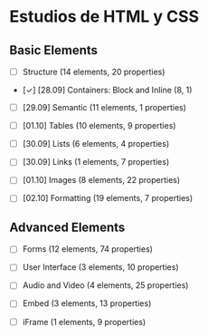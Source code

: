 # Estudios de HTML y CSS


## Basic Elements
- [ ] Structure (14 elements, 20 properties)
- [✓] [28.09] Containers: Block and Inline (8, 1)
- [ ] [29.09] Semantic (11 elements, 1 properties)
- [ ] [01.10] Tables (10 elements, 9 properties)
- [ ] [30.09] Lists (6 elements, 4 properties)
- [ ] [30.09] Links (1 elements, 7 properties)
- [ ] [01.10] Images (8 elements, 22 properties)
- [ ] [02.10] Formatting (19 elements, 7 properties)


## Advanced Elements
- [ ] Forms (12 elements, 74 properties)
- [ ] User Interface (3 elements, 10 properties)
- [ ] Audio and Video (4 elements, 25 properties)
- [ ] Embed (3 elements, 13 properties)
- [ ] iFrame (1 elements, 9 properties)







